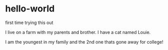 # hello-world
first time trying this out

I live on a farm with my parents and brother.
I have a cat named Louie.

I am the youngest in my family and the 2nd one thats gone away for college!

